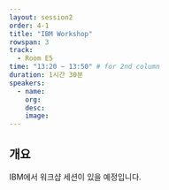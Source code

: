 ```yaml
---
layout: session2
order: 4-1
title: "IBM Workshop"
rowspan: 3
track:
  - Room E5
time: "13:20 ~ 13:50" # for 2nd column
duration: 1시간 30분
speakers:
  - name: 
    org: 
    desc: 
    image: 
---
```


## 개요

IBM에서 워크샵 세션이 있을 예정입니다.
